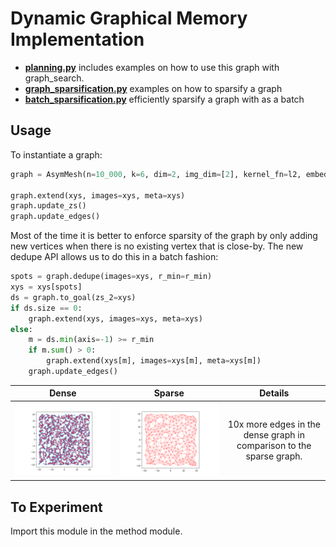 # Dynamic Graphical Memory Implementation

- [**planning.py**](./sg_specs/planning.md) includes examples on how to use this graph with graph_search.
- [**graph_sparsification.py**](./sg_specs/graph_sparsification.md) examples on how to sparsify a graph
- [**batch_sparsification.py**](./sg_specs/batch_sparsification.md)  efficiently sparsify a graph with as a batch

## Usage

To instantiate a graph:

```python
graph = AsymMesh(n=10_000, k=6, dim=2, img_dim=[2], kernel_fn=l2, embed_fn=id2D, d_max=20)

graph.extend(xys, images=xys, meta=xys)
graph.update_zs()
graph.update_edges()
```

Most of the time it is better to enforce sparsity of the graph by only adding new vertices when there is no existing vertex that is close-by. The new dedupe API allows us to do this in a batch fashion:

```python
spots = graph.dedupe(images=xys, r_min=r_min)
xys = xys[spots]
ds = graph.to_goal(zs_2=xys)
if ds.size == 0:
    graph.extend(xys, images=xys, meta=xys)
else:
    m = ds.min(axis=-1) >= r_min
    if m.sum() > 0:
        graph.extend(xys[m], images=xys[m], meta=xys[m])
    graph.update_edges()
```

|                  Dense                   |            Sparse            |                           Details                            |
| :--------------------------------------: | :--------------------------: | :----------------------------------------------------------: |
| ![dense_graph](figures/random_graph.png) | ![](figures/batch_graph.png) | 10x more edges in the dense graph in comparison to the sparse graph. |

## To Experiment

Import this module in the method module.